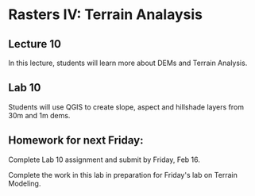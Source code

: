 # Rasters IV: Terrain Analaysis  
## Lecture 10
In this lecture, students will learn more about DEMs and Terrain Analysis. 

## Lab 10
Students will use QGIS to create slope, aspect and hillshade layers from 30m and 1m dems.   

## Homework for next Friday:
Complete Lab 10 assignment and submit by Friday, Feb 16.   

Complete the work in this lab in preparation for Friday's lab on Terrain Modeling.  




